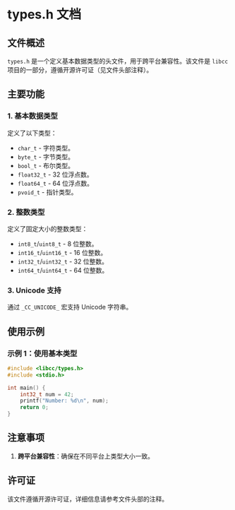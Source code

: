 # types.h 文档

## 文件概述
`types.h` 是一个定义基本数据类型的头文件，用于跨平台兼容性。该文件是 `libcc` 项目的一部分，遵循开源许可证（见文件头部注释）。

## 主要功能

### 1. 基本数据类型
定义了以下类型：
- `char_t` - 字符类型。
- `byte_t` - 字节类型。
- `bool_t` - 布尔类型。
- `float32_t` - 32 位浮点数。
- `float64_t` - 64 位浮点数。
- `pvoid_t` - 指针类型。

### 2. 整数类型
定义了固定大小的整数类型：
- `int8_t`/`uint8_t` - 8 位整数。
- `int16_t`/`uint16_t` - 16 位整数。
- `int32_t`/`uint32_t` - 32 位整数。
- `int64_t`/`uint64_t` - 64 位整数。

### 3. Unicode 支持
通过 `_CC_UNICODE_` 宏支持 Unicode 字符串。

## 使用示例

### 示例 1：使用基本类型
```c
#include <libcc/types.h>
#include <stdio.h>

int main() {
    int32_t num = 42;
    printf("Number: %d\n", num);
    return 0;
}
```

## 注意事项
1. **跨平台兼容性**：确保在不同平台上类型大小一致。

## 许可证
该文件遵循开源许可证，详细信息请参考文件头部的注释。